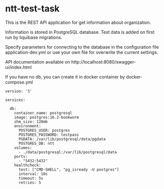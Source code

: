 # ntt-test-task

This is the REST API application for get information about organization.

Information is stored in PostgreSQL database.
Test data is added on first run by liquibase migrations.

Specify parameters for connecting to the database in the configuration file application-dev.yml
or use your own file for overwrite the current settings.

API documentation available on http://localhost:8080/swagger-ui/index.html

If you have no db, you can create it in docker container by docker-compose.yml
```
version: '3'

services:
  
  db:
    container_name: postgresql
    image: postgres:16.2-bookworm
    shm_size: 128mb
    environment:
      POSTGRES_USER: postgres
      POSTGRES_PASSWORD: testpass
      PGDATA: /var/lib/postgresql/data/pgdata
      POSTGRES_DB: ntt
    volumes:
      - ./data/postgresql:/var/lib/postgresql/data
    ports:
      - "5432:5432"
    healthcheck:
      test: ["CMD-SHELL", "pg_isready -U postgres"]
      interval: 10s
      timeout: 5s
      retries: 5

```